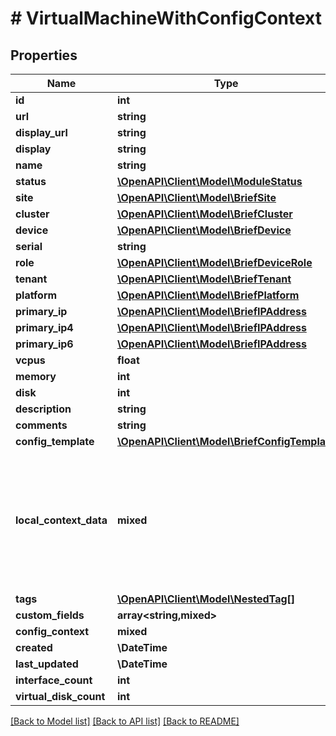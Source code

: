 # # VirtualMachineWithConfigContext

## Properties

Name | Type | Description | Notes
------------ | ------------- | ------------- | -------------
**id** | **int** |  | [readonly]
**url** | **string** |  | [readonly]
**display_url** | **string** |  | [readonly]
**display** | **string** |  | [readonly]
**name** | **string** |  |
**status** | [**\OpenAPI\Client\Model\ModuleStatus**](ModuleStatus.md) |  | [optional]
**site** | [**\OpenAPI\Client\Model\BriefSite**](BriefSite.md) |  | [optional]
**cluster** | [**\OpenAPI\Client\Model\BriefCluster**](BriefCluster.md) |  | [optional]
**device** | [**\OpenAPI\Client\Model\BriefDevice**](BriefDevice.md) |  | [optional]
**serial** | **string** |  | [optional]
**role** | [**\OpenAPI\Client\Model\BriefDeviceRole**](BriefDeviceRole.md) |  | [optional]
**tenant** | [**\OpenAPI\Client\Model\BriefTenant**](BriefTenant.md) |  | [optional]
**platform** | [**\OpenAPI\Client\Model\BriefPlatform**](BriefPlatform.md) |  | [optional]
**primary_ip** | [**\OpenAPI\Client\Model\BriefIPAddress**](BriefIPAddress.md) |  | [readonly]
**primary_ip4** | [**\OpenAPI\Client\Model\BriefIPAddress**](BriefIPAddress.md) |  | [optional]
**primary_ip6** | [**\OpenAPI\Client\Model\BriefIPAddress**](BriefIPAddress.md) |  | [optional]
**vcpus** | **float** |  | [optional]
**memory** | **int** |  | [optional]
**disk** | **int** |  | [optional]
**description** | **string** |  | [optional]
**comments** | **string** |  | [optional]
**config_template** | [**\OpenAPI\Client\Model\BriefConfigTemplate**](BriefConfigTemplate.md) |  | [optional]
**local_context_data** | **mixed** | Local config context data takes precedence over source contexts in the final rendered config context | [optional]
**tags** | [**\OpenAPI\Client\Model\NestedTag[]**](NestedTag.md) |  | [optional]
**custom_fields** | **array<string,mixed>** |  | [optional]
**config_context** | **mixed** |  | [readonly]
**created** | **\DateTime** |  | [readonly]
**last_updated** | **\DateTime** |  | [readonly]
**interface_count** | **int** |  | [readonly]
**virtual_disk_count** | **int** |  | [readonly]

[[Back to Model list]](../../README.md#models) [[Back to API list]](../../README.md#endpoints) [[Back to README]](../../README.md)
